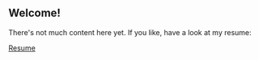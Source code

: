 ## Welcome!
There's not much content here yet. If you like, have a look at my resume:

[Resume](html/resume.html)